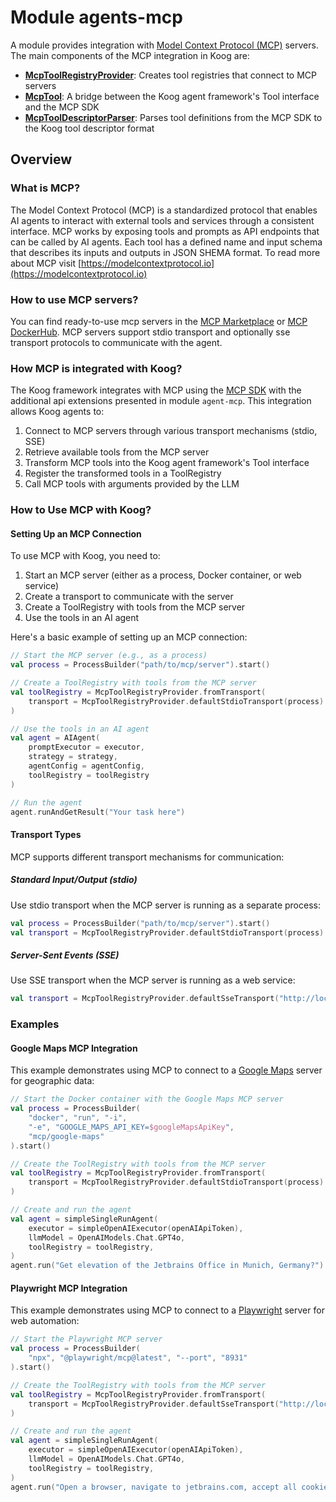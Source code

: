 # Module agents-mcp

A module provides integration with [Model Context Protocol (MCP)](https://modelcontextprotocol.io) servers.
The main components of the MCP integration in Koog are:
- [**McpToolRegistryProvider**](src/jvmMain/kotlin/ai/koog/agents/mcp/McpToolRegistryProvider.kt): Creates tool registries that connect to MCP servers
- [**McpTool**](src/jvmMain/kotlin/ai/koog/agents/mcp/McpTool.kt): A bridge between the Koog agent framework's Tool interface and the MCP SDK
- [**McpToolDescriptorParser**](src/jvmMain/kotlin/ai/koog/agents/mcp/McpToolDefinitionParser.kt): Parses tool definitions from the MCP SDK to the Koog tool descriptor format


## Overview

### What is MCP?

The Model Context Protocol (MCP) is a standardized protocol that enables AI agents to interact with external tools and services through a consistent interface.
MCP works by exposing tools and prompts as API endpoints that can be called by AI agents.
Each tool has a defined name and input schema that describes its inputs and outputs in JSON SHEMA format.
To read more about MCP visit [https://modelcontextprotocol.io](https://modelcontextprotocol.io)

### How to use MCP servers?
You can find ready-to-use mcp servers in the [MCP Marketplace](https://mcp.so/) or [MCP DockerHub](https://hub.docker.com/u/mcp).
MCP servers support stdio transport and optionally sse transport protocols to communicate with the agent.

### How MCP is integrated with Koog?

The Koog framework integrates with MCP using the [MCP SDK](https://github.com/modelcontextprotocol/kotlin-sdk) with the additional api extensions presented in module `agent-mcp`.
This integration allows Koog agents to:

1. Connect to MCP servers through various transport mechanisms (stdio, SSE)
2. Retrieve available tools from the MCP server
3. Transform MCP tools into the Koog agent framework's Tool interface
4. Register the transformed tools in a ToolRegistry
5. Call MCP tools with arguments provided by the LLM

### How to Use MCP with Koog?

#### Setting Up an MCP Connection

To use MCP with Koog, you need to:

1. Start an MCP server (either as a process, Docker container, or web service)
2. Create a transport to communicate with the server
3. Create a ToolRegistry with tools from the MCP server
4. Use the tools in an AI agent

Here's a basic example of setting up an MCP connection:

```kotlin
// Start the MCP server (e.g., as a process)
val process = ProcessBuilder("path/to/mcp/server").start()

// Create a ToolRegistry with tools from the MCP server
val toolRegistry = McpToolRegistryProvider.fromTransport(
    transport = McpToolRegistryProvider.defaultStdioTransport(process)
)

// Use the tools in an AI agent
val agent = AIAgent(
    promptExecutor = executor,
    strategy = strategy,
    agentConfig = agentConfig,
    toolRegistry = toolRegistry
)

// Run the agent
agent.runAndGetResult("Your task here")
```

#### Transport Types

MCP supports different transport mechanisms for communication:

##### Standard Input/Output (stdio)

Use stdio transport when the MCP server is running as a separate process:

```kotlin
val process = ProcessBuilder("path/to/mcp/server").start()
val transport = McpToolRegistryProvider.defaultStdioTransport(process)
```

##### Server-Sent Events (SSE)

Use SSE transport when the MCP server is running as a web service:

```kotlin
val transport = McpToolRegistryProvider.defaultSseTransport("http://localhost:8931")
```

### Examples

#### Google Maps MCP Integration

This example demonstrates using MCP to connect to a [Google Maps](https://mcp.so/server/google-maps/modelcontextprotocol) server for geographic data:

```kotlin
// Start the Docker container with the Google Maps MCP server
val process = ProcessBuilder(
    "docker", "run", "-i",
    "-e", "GOOGLE_MAPS_API_KEY=$googleMapsApiKey",
    "mcp/google-maps"
).start()

// Create the ToolRegistry with tools from the MCP server
val toolRegistry = McpToolRegistryProvider.fromTransport(
    transport = McpToolRegistryProvider.defaultStdioTransport(process)
)

// Create and run the agent
val agent = simpleSingleRunAgent(
    executor = simpleOpenAIExecutor(openAIApiToken),
    llmModel = OpenAIModels.Chat.GPT4o,
    toolRegistry = toolRegistry,
)
agent.run("Get elevation of the Jetbrains Office in Munich, Germany?")
```

#### Playwright MCP Integration

This example demonstrates using MCP to connect to a [Playwright](https://mcp.so/server/playwright-mcp/microsoft) server for web automation:

```kotlin
// Start the Playwright MCP server
val process = ProcessBuilder(
    "npx", "@playwright/mcp@latest", "--port", "8931"
).start()

// Create the ToolRegistry with tools from the MCP server
val toolRegistry = McpToolRegistryProvider.fromTransport(
    transport = McpToolRegistryProvider.defaultSseTransport("http://localhost:8931")
)

// Create and run the agent
val agent = simpleSingleRunAgent(
    executor = simpleOpenAIExecutor(openAIApiToken),
    llmModel = OpenAIModels.Chat.GPT4o,
    toolRegistry = toolRegistry,
)
agent.run("Open a browser, navigate to jetbrains.com, accept all cookies, click AI in toolbar")
```
